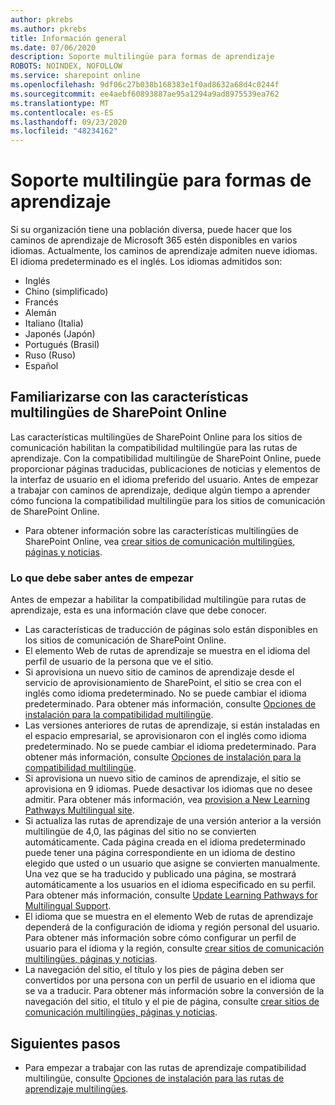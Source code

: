 ```yaml
---
author: pkrebs
ms.author: pkrebs
title: Información general
ms.date: 07/06/2020
description: Soporte multilingüe para formas de aprendizaje
ROBOTS: NOINDEX, NOFOLLOW
ms.service: sharepoint online
ms.openlocfilehash: 9df06c27b038b168383e1f0ad8632a68d4c0244f
ms.sourcegitcommit: ee4aebf60893887ae95a1294a9ad8975539ea762
ms.translationtype: MT
ms.contentlocale: es-ES
ms.lasthandoff: 09/23/2020
ms.locfileid: "48234162"
---
```

# <a name="multilingual-support-for-learning-pathways"></a>Soporte multilingüe para formas de aprendizaje

Si su organización tiene una población diversa, puede hacer que los caminos de aprendizaje de Microsoft 365 estén disponibles en varios idiomas. Actualmente, los caminos de aprendizaje admiten nueve idiomas. El idioma predeterminado es el inglés. Los idiomas admitidos son:   

- Inglés    
- Chino (simplificado)
- Francés
- Alemán
- Italiano (Italia)
- Japonés (Japón)
- Portugués (Brasil)
- Ruso (Ruso)
- Español

## <a name="get-familiar-with-the-sharepoint-online-multilingual-features"></a>Familiarizarse con las características multilingües de SharePoint Online
Las características multilingües de SharePoint Online para los sitios de comunicación habilitan la compatibilidad multilingüe para las rutas de aprendizaje.
Con la compatibilidad multilingüe de SharePoint Online, puede proporcionar páginas traducidas, publicaciones de noticias y elementos de la interfaz de usuario en el idioma preferido del usuario. Antes de empezar a trabajar con caminos de aprendizaje, dedique algún tiempo a aprender cómo funciona la compatibilidad multilingüe para los sitios de comunicación de SharePoint Online. 
- Para obtener información sobre las características multilingües de SharePoint Online, vea [crear sitios de comunicación multilingües, páginas y noticias](https://support.office.com/article/2bb7d610-5453-41c6-a0e8-6f40b3ed750c). 

### <a name="what-you-should-know-before-getting-started"></a>Lo que debe saber antes de empezar 
Antes de empezar a habilitar la compatibilidad multilingüe para rutas de aprendizaje, esta es una información clave que debe conocer. 

- Las características de traducción de páginas solo están disponibles en los sitios de comunicación de SharePoint Online.
- El elemento Web de rutas de aprendizaje se muestra en el idioma del perfil de usuario de la persona que ve el sitio.   
- Si aprovisiona un nuevo sitio de caminos de aprendizaje desde el servicio de aprovisionamiento de SharePoint, el sitio se crea con el inglés como idioma predeterminado. No se puede cambiar el idioma predeterminado. Para obtener más información, consulte [Opciones de instalación para la compatibilidad multilingüe](https://docs.microsoft.com/office365/customlearning/custom_setupoptions_ml).
- Las versiones anteriores de rutas de aprendizaje, si están instaladas en el espacio empresarial, se aprovisionaron con el inglés como idioma predeterminado. No se puede cambiar el idioma predeterminado. Para obtener más información, consulte [Opciones de instalación para la compatibilidad multilingüe](https://docs.microsoft.com/office365/customlearning/custom_setupoptions_ml).
- Si aprovisiona un nuevo sitio de caminos de aprendizaje, el sitio se aprovisiona en 9 idiomas. Puede desactivar los idiomas que no desee admitir. Para obtener más información, vea [provision a New Learning Pathways Multilingual site](https://docs.microsoft.com/office365/customlearning/custom_provision_ml).  
- Si actualiza las rutas de aprendizaje de una versión anterior a la versión multilingüe de 4,0, las páginas del sitio no se convierten automáticamente. Cada página creada en el idioma predeterminado puede tener una página correspondiente en un idioma de destino elegido que usted o un usuario que asigne se convierten manualmente. Una vez que se ha traducido y publicado una página, se mostrará automáticamente a los usuarios en el idioma especificado en su perfil. Para obtener más información, consulte [Update Learning Pathways for Multilingual Support](https://docs.microsoft.com/office365/customlearning/custom_update_ml). 
- El idioma que se muestra en el elemento Web de rutas de aprendizaje dependerá de la configuración de idioma y región personal del usuario. Para obtener más información sobre cómo configurar un perfil de usuario para el idioma y la región, consulte [crear sitios de comunicación multilingües, páginas y noticias](https://support.office.com/article/2bb7d610-5453-41c6-a0e8-6f40b3ed750c). 
- La navegación del sitio, el título y los pies de página deben ser convertidos por una persona con un perfil de usuario en el idioma que se va a traducir. Para obtener más información sobre la conversión de la navegación del sitio, el título y el pie de página, consulte [crear sitios de comunicación multilingües, páginas y noticias](https://support.office.com/article/2bb7d610-5453-41c6-a0e8-6f40b3ed750c).

## <a name="next-steps"></a>Siguientes pasos
- Para empezar a trabajar con las rutas de aprendizaje compatibilidad multilingüe, consulte [Opciones de instalación para las rutas de aprendizaje multilingües](https://docs.microsoft.com/office365/customlearning/custom_setupoptions_ml).